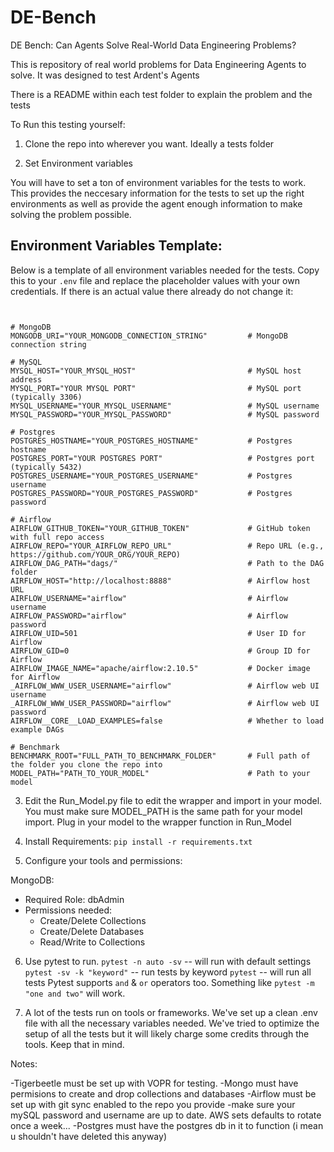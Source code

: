 # DE-Bench
DE Bench: Can Agents Solve Real-World Data Engineering Problems?

This is repository of real world problems for Data Engineering Agents to solve. It was designed to test Ardent's Agents

There is a README within each test folder to explain the problem and the tests

To Run this testing yourself:

1. Clone the repo into wherever you want. Ideally a tests folder

2. Set Environment variables

  You will have to set a ton of environment variables for the tests to work. This provides the neccesary information for the tests to set up the right environments as well as provide the agent enough information to make solving the problem possible.


## Environment Variables Template:

Below is a template of all environment variables needed for the tests. Copy this to your `.env` file and replace the placeholder values with your own credentials. If there is an actual value there already do not change it:

<pre><code>

# MongoDB
MONGODB_URI="YOUR_MONGODB_CONNECTION_STRING"         # MongoDB connection string

# MySQL
MYSQL_HOST="YOUR_MYSQL_HOST"                         # MySQL host address
MYSQL_PORT="YOUR MYSQL PORT"                         # MySQL port (typically 3306)
MYSQL_USERNAME="YOUR_MYSQL_USERNAME"                 # MySQL username
MYSQL_PASSWORD="YOUR_MYSQL_PASSWORD"                 # MySQL password

# Postgres
POSTGRES_HOSTNAME="YOUR_POSTGRES_HOSTNAME"           # Postgres hostname
POSTGRES_PORT="YOUR POSTGRES PORT"                   # Postgres port (typically 5432)
POSTGRES_USERNAME="YOUR_POSTGRES_USERNAME"           # Postgres username
POSTGRES_PASSWORD="YOUR_POSTGRES_PASSWORD"           # Postgres password

# Airflow
AIRFLOW_GITHUB_TOKEN="YOUR_GITHUB_TOKEN"             # GitHub token with full repo access
AIRFLOW_REPO="YOUR_AIRFLOW_REPO_URL"                 # Repo URL (e.g., https://github.com/YOUR_ORG/YOUR_REPO)
AIRFLOW_DAG_PATH="dags/"                             # Path to the DAG folder
AIRFLOW_HOST="http://localhost:8888"                 # Airflow host URL
AIRFLOW_USERNAME="airflow"                           # Airflow username
AIRFLOW_PASSWORD="airflow"                           # Airflow password
AIRFLOW_UID=501                                      # User ID for Airflow
AIRFLOW_GID=0                                        # Group ID for Airflow
AIRFLOW_IMAGE_NAME="apache/airflow:2.10.5"           # Docker image for Airflow
_AIRFLOW_WWW_USER_USERNAME="airflow"                 # Airflow web UI username
_AIRFLOW_WWW_USER_PASSWORD="airflow"                 # Airflow web UI password
AIRFLOW__CORE__LOAD_EXAMPLES=false                   # Whether to load example DAGs

# Benchmark
BENCHMARK_ROOT="FULL_PATH_TO_BENCHMARK_FOLDER"       # Full path of the folder you clone the repo into
MODEL_PATH="PATH_TO_YOUR_MODEL"                      # Path to your model
</code></pre>

3. Edit the Run_Model.py file to edit the wrapper and import in your model. You must make sure MODEL_PATH is the same path for your model import. Plug in your model to the wrapper function in Run_Model

4. Install Requirements: `pip install -r requirements.txt`

5. Configure your tools and permissions:

MongoDB:
- Required Role: dbAdmin
- Permissions needed:
  - Create/Delete Collections
  - Create/Delete Databases
  - Read/Write to Collections

6. Use pytest to run. 
`pytest -n auto -sv` -- will run with default settings
`pytest -sv -k "keyword"` -- run tests by keyword
`pytest` -- will run all tests
Pytest supports `and` & `or` operators too. Something like `pytest -m "one and two"` will work.

7. A lot of the tests run on tools or frameworks. We've set up a clean .env file with all the necessary variables needed. We've tried to optimize the setup of all the tests but it will likely charge some credits through the tools. Keep that in mind.



Notes:

-Tigerbeetle must be set up with VOPR for testing.
-Mongo must have permisions to create and drop collections and databases
-Airflow must be set up with git sync enabled to the repo you provide
-make sure your mySQL password and username are up to date. AWS sets defaults to rotate once a week...
-Postgres must have the postgres db in it to function (i mean u shouldn't have deleted this anyway)

